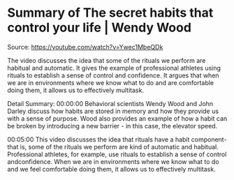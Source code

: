 # Summary of The secret habits that control your life | Wendy Wood

Source: https://youtube.com/watch?v=Ywec1MbeQDk

The video discusses the idea that some of the rituals we perform are habitual and automatic. It gives the example of professional athletes using rituals to establish a sense of control and confidence. It argues that when we are in environments where we know what to do and are comfortable doing them, it allows us to effectively multitask.

Detail Summary: 
00:00:00
Behavioral scientists Wendy Wood and John Darley discuss how habits are stored in memory and how they provide us with a sense of purpose. Wood also provides an example of how a habit can be broken by introducing a new barrier - in this case, the elevator speed.

00:05:00
This video discusses the idea that rituals have a habit component- that is, some of the rituals we perform are kind of automatic and habitual. Professional athletes, for example, use rituals to establish a sense of control andconfidence. When we are in environments where we know what to do and we feel comfortable doing them, it allows us to effectively multitask.

